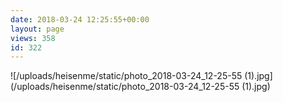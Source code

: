 ```yaml
---
date: 2018-03-24 12:25:55+00:00
layout: page
views: 358
id: 322
---
```




![/uploads/heisenme/static/photo_2018-03-24_12-25-55 (1).jpg](/uploads/heisenme/static/photo_2018-03-24_12-25-55 (1).jpg)
